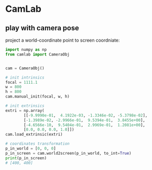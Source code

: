 # CamLab
## play with camera pose

project a world-coordinate point to screen coordniate:

```python
import numpy as np
from camlab import CameraObj


cam = CameraObj()

# init intrinsics
focal = 1111.1
w = 800
h = 800
cam.manual_init(focal, w, h)

# init extrinsics
extri = np.array(
        [[-9.9990e-01,  4.1922e-03, -1.3346e-02, -5.3798e-02],
        [-1.3989e-02, -2.9966e-01,  9.5394e-01,  3.8455e+00],
        [-4.6566e-10,  9.5404e-01,  2.9969e-01,  1.2081e+00],
        [0.0, 0.0, 0.0, 1.0]])
cam.load_extrinsic(extri)

# coordinates transformation
p_in_world = [0, 0, 0]
p_in_screen = cam.world2screen(p_in_world, to_int=True)
print(p_in_screen)
# [400, 400]

```
